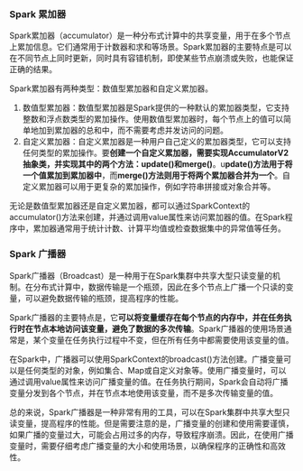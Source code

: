### Spark 累加器

Spark累加器（accumulator）是一种分布式计算中的共享变量，用于在多个节点上累加信息。它们通常用于计数器和求和等场景。Spark累加器的主要特点是可以在不同节点上同时更新，同时具有容错机制，即使某些节点崩溃或失败，也能保证正确的结果。

Spark累加器有两种类型：数值型累加器和自定义累加器。

1. 数值型累加器：数值型累加器是Spark提供的一种默认的累加器类型，它支持整数和浮点数类型的累加操作。使用数值型累加器时，每个节点上的值可以简单地加到累加器的总和中，而不需要考虑并发访问的问题。
2. 自定义累加器：自定义累加器是一种用户自己定义的累加器类型，它可以支持任何类型的累加操作。要**创建一个自定义累加器，需要实现AccumulatorV2抽象类，并实现其中的两个方法：update()和merge()**。u**pdate()方法用于将一个值累加到累加器中**，而**merge()方法则用于将两个累加器合并为一个**。自定义累加器可以用于更复杂的累加操作，例如字符串拼接或对象合并等。

无论是数值型累加器还是自定义累加器，都可以通过SparkContext的accumulator()方法来创建，并通过调用value属性来访问累加器的值。在Spark程序中，累加器通常用于统计计数、计算平均值或检查数据集中的异常值等任务。

### Spark 广播器

Spark广播器（Broadcast）是一种用于在Spark集群中共享大型只读变量的机制。在分布式计算中，数据传输是一个瓶颈，因此在多个节点上广播一个只读的变量，可以避免数据传输的瓶颈，提高程序的性能。

Spark广播器的主要特点是，它**可以将变量缓存在每个节点的内存中，并在任务执行时在节点本地访问该变量，避免了数据的多次传输**。Spark广播器的使用场景通常是，某个变量在任务执行过程中不变，但在所有任务中都需要使用该变量的值。

在Spark中，广播器可以使用SparkContext的broadcast()方法创建。广播变量可以是任何类型的对象，例如集合、Map或自定义对象等。使用广播变量时，可以通过调用value属性来访问广播变量的值。在任务执行期间，Spark会自动将广播变量分发到各个节点，并在节点本地使用该变量，而不是多次传输变量的值。

总的来说，Spark广播器是一种非常有用的工具，可以在Spark集群中共享大型只读变量，提高程序的性能。但是需要注意的是，广播变量的创建和使用需要谨慎，如果广播的变量过大，可能会占用过多的内存，导致程序崩溃。因此，在使用广播变量时，需要仔细考虑广播变量的大小和使用场景，以确保程序的正确性和高效性。